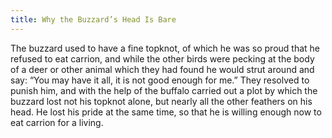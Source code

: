 ```yaml
---
title: Why the Buzzard’s Head Is Bare
---
```

The buzzard used to have a fine topknot, of which he was so proud that he refused to eat carrion, and while the other birds were pecking at the body of a deer or other animal which they had found he would strut around and say: “You may have it all, it is not good enough for me.” They resolved to punish him, and with the help of the buffalo carried out a plot by which the buzzard lost not his topknot alone, but nearly all the other feathers on his head. He lost his pride at the same time, so that he is willing enough now to eat carrion for a living.
